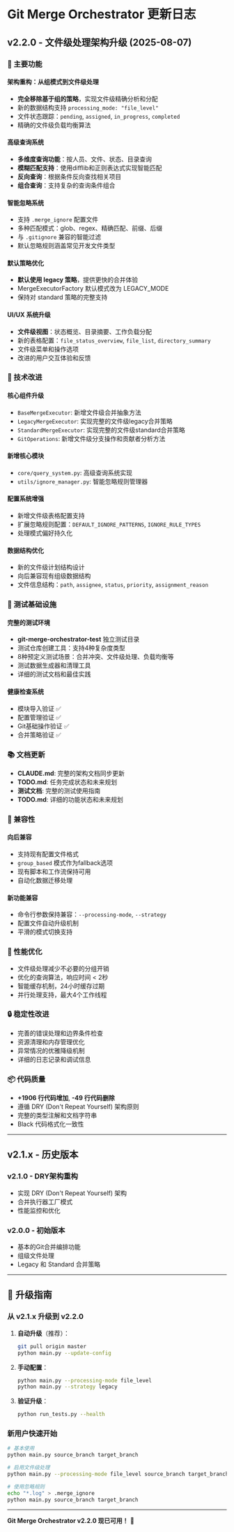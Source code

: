 # Git Merge Orchestrator 更新日志

## v2.2.0 - 文件级处理架构升级 (2025-08-07)

### 🎉 主要功能

#### 架构重构：从组模式到文件级处理
- **完全移除基于组的策略**，实现文件级精确分析和分配
- 新的数据结构支持 `processing_mode: "file_level"`
- 文件状态跟踪：`pending`, `assigned`, `in_progress`, `completed`
- 精确的文件级负载均衡算法

#### 高级查询系统
- **多维度查询功能**：按人员、文件、状态、目录查询
- **模糊匹配支持**：使用difflib和正则表达式实现智能匹配
- **反向查询**：根据条件反向查找相关项目
- **组合查询**：支持复杂的查询条件组合

#### 智能忽略系统
- 支持 `.merge_ignore` 配置文件
- 多种匹配模式：glob、regex、精确匹配、前缀、后缀
- 与 `.gitignore` 兼容的智能过滤
- 默认忽略规则涵盖常见开发文件类型

#### 默认策略优化
- **默认使用 legacy 策略**，提供更快的合并体验
- MergeExecutorFactory 默认模式改为 LEGACY_MODE
- 保持对 standard 策略的完整支持

#### UI/UX 系统升级
- **文件级视图**：状态概览、目录摘要、工作负载分配
- 新的表格配置：`file_status_overview`, `file_list`, `directory_summary`
- 文件级菜单和操作选项
- 改进的用户交互体验和反馈

### 🔧 技术改进

#### 核心组件升级
- `BaseMergeExecutor`: 新增文件级合并抽象方法
- `LegacyMergeExecutor`: 实现完整的文件级legacy合并策略
- `StandardMergeExecutor`: 实现完整的文件级standard合并策略
- `GitOperations`: 新增文件级分支操作和贡献者分析方法

#### 新增核心模块
- `core/query_system.py`: 高级查询系统实现
- `utils/ignore_manager.py`: 智能忽略规则管理器

#### 配置系统增强
- 新增文件级表格配置支持
- 扩展忽略规则配置：`DEFAULT_IGNORE_PATTERNS`, `IGNORE_RULE_TYPES`
- 处理模式偏好持久化

#### 数据结构优化
- 新的文件级计划结构设计
- 向后兼容现有组级数据结构
- 文件信息结构：`path`, `assignee`, `status`, `priority`, `assignment_reason`

### 🧪 测试基础设施

#### 完整的测试环境
- **git-merge-orchestrator-test** 独立测试目录
- 测试仓库创建工具：支持4种复杂度类型
- 8种预定义测试场景：合并冲突、文件级处理、负载均衡等
- 测试数据生成器和清理工具
- 详细的测试文档和最佳实践

#### 健康检查系统
- 模块导入验证 ✅
- 配置管理验证 ✅
- Git基础操作验证 ✅
- 合并策略验证 ✅

### 📚 文档更新

- **CLAUDE.md**: 完整的架构文档同步更新
- **TODO.md**: 任务完成状态和未来规划
- **测试文档**: 完整的测试使用指南
- **TODO.md**: 详细的功能状态和未来规划

### 🔄 兼容性

#### 向后兼容
- 支持现有配置文件格式
- `group_based` 模式作为fallback选项
- 现有脚本和工作流保持可用
- 自动化数据迁移处理

#### 新功能兼容
- 命令行参数保持兼容：`--processing-mode`, `--strategy`
- 配置文件自动升级机制
- 平滑的模式切换支持

### 🚀 性能优化

- 文件级处理减少不必要的分组开销
- 优化的查询算法，响应时间 < 2秒
- 智能缓存机制，24小时缓存过期
- 并行处理支持，最大4个工作线程

### 🔒 稳定性改进

- 完善的错误处理和边界条件检查
- 资源清理和内存管理优化
- 异常情况的优雅降级机制
- 详细的日志记录和调试信息

### 📦 代码质量

- **+1906 行代码增加**, **-49 行代码删除**
- 遵循 DRY (Don't Repeat Yourself) 架构原则
- 完整的类型注解和文档字符串
- Black 代码格式化一致性

---

## v2.1.x - 历史版本

### v2.1.0 - DRY架构重构
- 实现 DRY (Don't Repeat Yourself) 架构
- 合并执行器工厂模式
- 性能监控和优化

### v2.0.0 - 初始版本
- 基本的Git合并编排功能
- 组级文件处理
- Legacy 和 Standard 合并策略

---

## 🎯 升级指南

### 从 v2.1.x 升级到 v2.2.0

1. **自动升级**（推荐）：
   ```bash
   git pull origin master
   python main.py --update-config
   ```

2. **手动配置**：
   ```bash
   python main.py --processing-mode file_level
   python main.py --strategy legacy
   ```

3. **验证升级**：
   ```bash
   python run_tests.py --health
   ```

### 新用户快速开始

```bash
# 基本使用
python main.py source_branch target_branch

# 启用文件级处理
python main.py --processing-mode file_level source_branch target_branch

# 使用忽略规则
echo "*.log" > .merge_ignore
python main.py source_branch target_branch
```

---

**Git Merge Orchestrator v2.2.0 现已可用！** 🚀